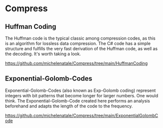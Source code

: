 # Compress

## Huffman Coding
The Huffman code is the typical classic among compression codes, as this is an algorithm for lossless data compression. The C# code has a simple structure and fulfills the very fast derivation of the Huffman code, as well as the decoding. It's worth taking a look.

https://github.com/michelenatale/Compress/tree/main/HuffmanCoding

## Exponential-Golomb-Codes
Exponential-Golomb-Codes (also known as Exp-Golomb coding) represent integers with bit patterns that become longer for larger numbers. One would think. The Exponential-Golomb-Code created here performs an analysis beforehand and adapts the length of the code to the frequency. 

https://github.com/michelenatale/Compress/tree/main/ExponentialGolombCode


